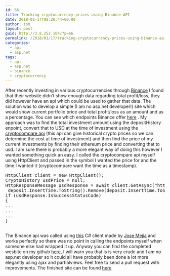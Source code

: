 ```yaml
---
id: 66
title: Tracking cryptocurrency prices using Binance API
date: 2018-01-17T08:26:44+00:00
author: tom
layout: post
guid: http://3.8.252.104/?p=66
permalink: /2018/01/17/tracking-cryptocurrency-prices-using-binance-api/
categories:
  - api
  - asp.net
tags:
  - api
  - asp.net
  - binance
  - cryptocurrency
---
```

After recently investing in various cryptocurrencies through [Binance](http://www.binance.com) I found that their website didn&#8217;t show enough data regarding total profit/loss, they did however have an api which could be used to gather that data. The solution was to develop a simple (I am no asp.net developer!) site which would show current portfolio price and total profit/loss as an amount and as a percentage. You can see which endpoints Binance offer [here](https://www.binance.com/restapipub.html) . My approach was to find the total investment amount using the depositHistory enpoint, convert that to USD at the time of investment using the [cryptocompare api](https://www.cryptocompare.com/api/) (this api can give historical crypto prices so we can determine the cost at time of investment) and then find the price of my current investments by finding their ethereum price and converting that to usd. I am sure there is probably a more elegant way of doing this however I wanted something quick an easy. I called the cryptocompare api myself using HttpClient and passed in the symbol I wanted the price for and the time I wanted it (cryptocompare want the time as a timestamp).

<pre class="brush: csharp; title: ; notranslate" title="">HttpClient client = new HttpClient();
CryptoHistory usdPrice = null;
HttpResponseMessage usdResponse = await client.GetAsync("https://min-api.cryptocompare.com/data/pricehistorical?fsym=ETH&tsyms=USD&ts=" +
 deposit.InsertTime.ToString().Remove(deposit.InsertTime.ToString().Length - 3));
if (usdResponse.IsSuccessStatusCode)
{
...
...
...
}

</pre>

The Binance api was called using [this](https://github.com/morpheums/Binance.API.Csharp.Client) C# client made by [Jose Mejia](https://github.com/morpheums) and works perfectly so there was no point in calling the endpoints myself when someone else had wrapped it up. Anyway you can find the completed wesbite on my github [here](https://github.com/tomaustin700/Binance-Crypto-Tracker), I will warn you that is is very crude and I am no asp.net developer so it could all have probably been done a lot more elegantly using ajax and partialviews. Feel free to send a pull request with improvements. The finished site can be found [here](https://crypto.tomaustin.xyz/)